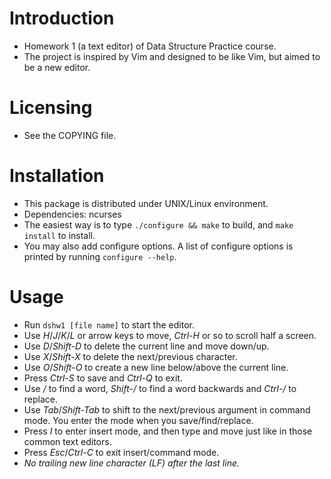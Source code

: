 Introduction
============

* Homework 1 (a text editor) of Data Structure Practice course.
* The project is inspired by Vim and designed to be like Vim, but aimed to be a
  new editor.

Licensing
=========

* See the COPYING file.

Installation
============

* This package is distributed under UNIX/Linux environment.
* Dependencies: ncurses
* The easiest way is to type `./configure && make` to build, and `make install`
  to install.
* You may also add configure options. A list of configure options is printed by
  running `configure --help`.

Usage
=====

* Run `dshw1 [file name]` to start the editor.
* Use *H*/*J*/*K*/*L* or arrow keys to move, *Ctrl-H* or so to scroll half a
  screen.
* Use *D*/*Shift-D* to delete the current line and move down/up.
* Use *X*/*Shift-X* to delete the next/previous character.
* Use *O*/*Shift-O* to create a new line below/above the current line.
* Press *Ctrl-S* to save and *Ctrl-Q* to exit.
* Use */* to find a word, *Shift-/* to find a word backwards and *Ctrl-/* to
  replace.
* Use *Tab*/*Shift-Tab* to shift to the next/previous argument in command mode.
  You enter the mode when you save/find/replace.
* Press *I* to enter insert mode, and then type and move just like in those
  common text editors.
* Press *Esc*/*Ctrl-C* to exit insert/command mode.
* *No trailing new line character (LF) after the last line.*
